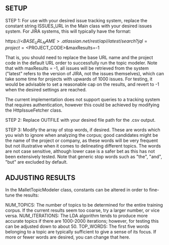 ## SETUP

STEP 1: For use with your desired issue tracking system, replace the constant string ISSUES_URL in the Main class with your desired issues system. For JIRA systems, this will typically have the format:

https://<$BASE_URL_NAME>.atlassian.net/rest/api/latest/search?jql=project=<$PROJECT_CODE>&maxResults=-1

That is, you should need to replace the base URL name and the project code in the default URL order to successfully run the topic modeler. Note that with maxResults = -1, all issues will be retrieved from the system ("latest" refers to the version of JIRA, not the issues themselves), which can take some time for projects with upwards of 1000 issues. For testing, it would be advisable to set a reasonable cap on the results, and revert to -1 when the desired settings are reached.

The current implementation does not support queries to a tracking system that requires authentication, however this could be achieved by modifying the HttpIssueFetcher class.

STEP 2: Replace OUTFILE with your desired file path for the .csv output.

STEP 3: Modify the array of stop words, if desired. These are words which you wish to ignore when analyzing the corpus; good candidates might be the name of the project or company, as these words will be very frequent but not illustrative when it comes to delineating different topics. The words are not case sensitive, although lower case is a safer bet as this has not been extensively tested. Note that generic stop words such as "the", "and", "but" are excluded by default.

## ADJUSTING RESULTS

In the MalletTopicModeler class, constants can be altered in order to fine-tune the results:

NUM_TOPICS: The number of topics to be determined for the entire training corpus. If the current results seem too coarse, try a larger number, or vice versa.
NUM_ITERATIONS: The LDA algorithm tends to produce more accurate topics if there are 1000-2000 iterations; however, for testing this can be adjusted down to about 50.
TOP_WORDS: The first five words belonging to a topic are typically sufficient to give a sense of its focus. If more or fewer words are desired, you can change that here.
